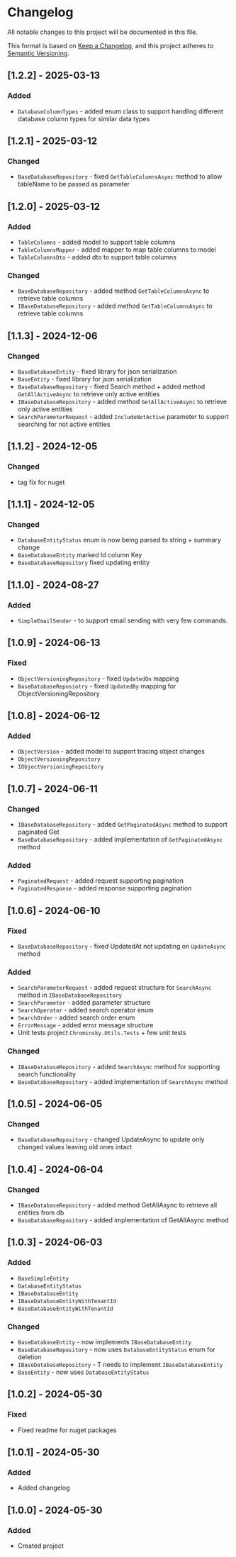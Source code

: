 # Changelog

All notable changes to this project will be documented in this file.

This format is based on [Keep a Changelog](https://keepachangelog.com/en/1.0.0/), and this project adheres
to [Semantic Versioning](https://semver.org/spec/v2.0.0.html).

## [1.2.2] - 2025-03-13
### Added
- `DatabaseColumnTypes` - added enum class to support handling different database column types for similar data types

## [1.2.1] - 2025-03-12
### Changed
- `BaseDatabaseRepository` - fixed `GetTableColumnsAsync` method to allow tableName to be passed as parameter

## [1.2.0] - 2025-03-12
### Added
- `TableColumns` - added model to support table columns
- `TableColumnsMapper` - added mapper to map table columns to model
- `TableColumnsDto` - added dto to support table columns

### Changed
- `BaseDatabaseRepository` - added method `GetTableColumnsAsync` to retrieve table columns
- `IBaseDatabaseRepository` - added method `GetTableColumnsAsync` to retrieve table columns

## [1.1.3] - 2024-12-06
### Changed
- `BaseDatabaseEntity` - fixed library for json serialization
- `BaseEntity` - fixed library for json serialization
- `BaseDatabaseRepository` - fixed Search method + added method `GetAllActiveAsync` to retrieve only active entities
- `IBaseDatabaseRepository` - added method `GetAllActiveAsync` to retrieve only active entities
- `SearchParameterRequest` - added `IncludeNotActive` parameter to support searching for not active entities

## [1.1.2] - 2024-12-05
### Changed
- tag fix for nuget

## [1.1.1] - 2024-12-05
### Changed
- `DatabaseEntityStatus` enum is now being parsed to string + summary change
- `BaseDatabaseEntity` marked Id column Key
- `BaseDatabaseRepository` fixed updating entity

## [1.1.0] - 2024-08-27
### Added
- `SimpleEmailSender` - to support email sending with very few commands.

## [1.0.9] - 2024-06-13
### Fixed
- `ObjectVersioningRepository` - fixed `UpdatedOn` mapping
- `BaseDatabaseReposiotry` - fixed `UpdatedBy` mapping for ObjectVersioningRepository

## [1.0.8] - 2024-06-12
### Added
- `ObjectVersion` - added model to support tracing object changes
- `ObjectVersioningRepository`
- `IObjectVersioningRepository`

## [1.0.7] - 2024-06-11
### Changed
- `IBaseDatabaseRepository` - added `GetPaginatedAsync` method to support paginated Get
- `BaseDatabaseRepository` - added implementation of `GetPaginatedAsync` method

### Added
- `PaginatedRequest` - added request supporting pagination
- `PaginatedResponse` - added response supporting pagination

## [1.0.6] - 2024-06-10
### Fixed
- `BaseDatabaseRepository` - fixed UpdatedAt not updating on `UpdateAsync` method

### Added
- `SearchParameterRequest` - added request structure for `SearchAsync` method in `IBaseDatabaseRepository`
- `SearchParameter` - added parameter structure
- `SearchOperator` - added search operator enum
- `SearchOrder` - added search order enum
- `ErrorMessage` - added error message structure
- Unit tests project `Chrominsky.Utils.Tests` + few unit tests

### Changed
- `IBaseDatabaseRepository` - added `SearchAsync` method for supporting search functionality
- `BaseDatabaseRepository` - added implementation of `SearchAsync` method

## [1.0.5] - 2024-06-05
### Changed
- `BaseDatabaseRepository` - changed UpdateAsync to update only changed values leaving old ones intact 

## [1.0.4] - 2024-06-04
### Changed
- `IBaseDatabaseRepository` - added method GetAllAsync to retrieve all entities from db
- `BaseDatabaseRepository` - added implementation of GetAllAsync method

## [1.0.3] - 2024-06-03
### Added
- `BaseSimpleEntity`
- `DatabaseEntityStatus`
- `IBaseDatabaseEntity`
- `IBaseDatabaseEntityWithTenantId`
- `BaseDatabaseEntityWithTenantId`

### Changed
- `BaseDatabaseEntity` - now implements `IBaseDatabaseEntity`
- `BaseDatabaseRepository` - now uses `DatabaseEntityStatus` enum for deletion
- `IBaseDatabaseRepository` - T needs to implement `IBaseDatabaseEntity`
- `BaseEntity` - now uses `DatabaseEntityStatus`

## [1.0.2] - 2024-05-30
### Fixed
- Fixed readme for nuget packages

## [1.0.1] - 2024-05-30
### Added
- Added changelog

## [1.0.0] - 2024-05-30
### Added
- Created project